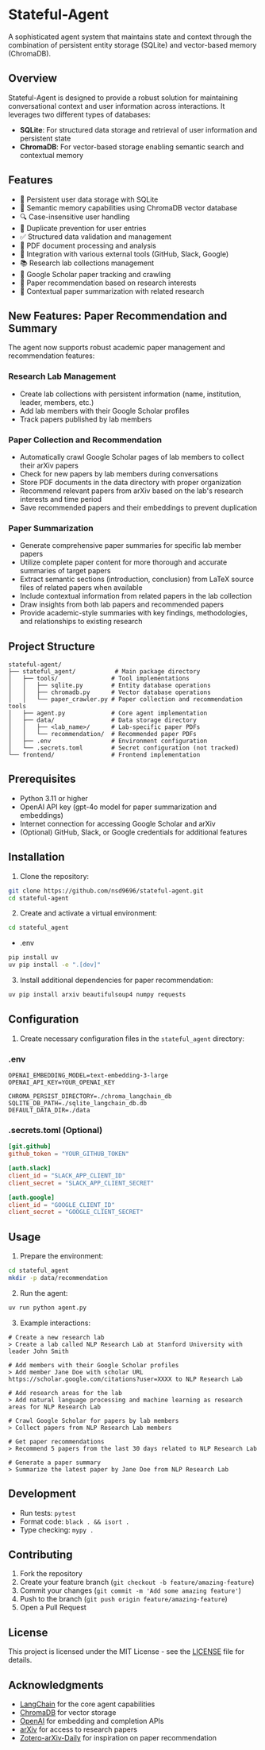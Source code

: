 # Stateful-Agent

A sophisticated agent system that maintains state and context through the combination of persistent entity storage (SQLite) and vector-based memory (ChromaDB).

## Overview

Stateful-Agent is designed to provide a robust solution for maintaining conversational context and user information across interactions. It leverages two different types of databases:

- **SQLite**: For structured data storage and retrieval of user information and persistent state
- **ChromaDB**: For vector-based storage enabling semantic search and contextual memory

## Features

- 🔄 Persistent user data storage with SQLite
- 🧠 Semantic memory capabilities using ChromaDB vector database
- 🔍 Case-insensitive user handling
- 🚫 Duplicate prevention for user entries
- ✅ Structured data validation and management
- 📄 PDF document processing and analysis
- 🔗 Integration with various external tools (GitHub, Slack, Google)
- 📚 Research lab collections management
- 📖 Google Scholar paper tracking and crawling
- 🔬 Paper recommendation based on research interests
- 📝 Contextual paper summarization with related research

## New Features: Paper Recommendation and Summary

The agent now supports robust academic paper management and recommendation features:

### Research Lab Management

- Create lab collections with persistent information (name, institution, leader, members, etc.)
- Add lab members with their Google Scholar profiles
- Track papers published by lab members

### Paper Collection and Recommendation

- Automatically crawl Google Scholar pages of lab members to collect their arXiv papers
- Check for new papers by lab members during conversations
- Store PDF documents in the data directory with proper organization
- Recommend relevant papers from arXiv based on the lab's research interests and time period
- Save recommended papers and their embeddings to prevent duplication

### Paper Summarization

- Generate comprehensive paper summaries for specific lab member papers
- Utilize complete paper content for more thorough and accurate summaries of target papers
- Extract semantic sections (introduction, conclusion) from LaTeX source files of related papers when available
- Include contextual information from related papers in the lab collection
- Draw insights from both lab papers and recommended papers
- Provide academic-style summaries with key findings, methodologies, and relationships to existing research

## Project Structure

```
stateful-agent/
├── stateful_agent/           # Main package directory
│   ├── tools/               # Tool implementations
│   │   ├── sqlite.py        # Entity database operations
│   │   ├── chromadb.py      # Vector database operations
│   │   └── paper_crawler.py # Paper collection and recommendation tools
│   ├── agent.py             # Core agent implementation
│   ├── data/                # Data storage directory
│   │   ├── <lab_name>/      # Lab-specific paper PDFs
│   │   └── recommendation/  # Recommended paper PDFs
│   ├── .env                 # Environment configuration
│   └── .secrets.toml        # Secret configuration (not tracked)
└── frontend/                # Frontend implementation
```

## Prerequisites

- Python 3.11 or higher
- OpenAI API key (gpt-4o model for paper summarization and embeddings)
- Internet connection for accessing Google Scholar and arXiv
- (Optional) GitHub, Slack, or Google credentials for additional features

## Installation

1. Clone the repository:

```bash
git clone https://github.com/nsd9696/stateful-agent.git
cd stateful-agent
```

2. Create and activate a virtual environment:

```bash
cd stateful_agent
```

- .env

```bash
pip install uv
uv pip install -e ".[dev]"
```

3. Install additional dependencies for paper recommendation:

```bash
uv pip install arxiv beautifulsoup4 numpy requests
```

## Configuration

1. Create necessary configuration files in the `stateful_agent` directory:

### .env

```env
OPENAI_EMBEDDING_MODEL=text-embedding-3-large
OPENAI_API_KEY=YOUR_OPENAI_KEY

CHROMA_PERSIST_DIRECTORY=./chroma_langchain_db
SQLITE_DB_PATH=./sqlite_langchain_db.db
DEFAULT_DATA_DIR=./data
```

### .secrets.toml (Optional)

```toml
[git.github]
github_token = "YOUR_GITHUB_TOKEN"

[auth.slack]
client_id = "SLACK_APP_CLIENT_ID"
client_secret = "SLACK_APP_CLIENT_SECRET"

[auth.google]
client_id = "GOOGLE_CLIENT_ID"
client_secret = "GOOGLE_CLIENT_SECRET"
```

## Usage

1. Prepare the environment:

```bash
cd stateful_agent
mkdir -p data/recommendation
```

2. Run the agent:

```bash
uv run python agent.py
```

3. Example interactions:

```
# Create a new research lab
> Create a lab called NLP Research Lab at Stanford University with leader John Smith

# Add members with their Google Scholar profiles
> Add member Jane Doe with scholar URL https://scholar.google.com/citations?user=XXXX to NLP Research Lab

# Add research areas for the lab
> Add natural language processing and machine learning as research areas for NLP Research Lab

# Crawl Google Scholar for papers by lab members
> Collect papers from NLP Research Lab members

# Get paper recommendations
> Recommend 5 papers from the last 30 days related to NLP Research Lab

# Generate a paper summary
> Summarize the latest paper by Jane Doe from NLP Research Lab
```

## Development

- Run tests: `pytest`
- Format code: `black . && isort .`
- Type checking: `mypy .`

## Contributing

1. Fork the repository
2. Create your feature branch (`git checkout -b feature/amazing-feature`)
3. Commit your changes (`git commit -m 'Add some amazing feature'`)
4. Push to the branch (`git push origin feature/amazing-feature`)
5. Open a Pull Request

## License

This project is licensed under the MIT License - see the [LICENSE](LICENSE) file for details.

## Acknowledgments

- [LangChain](https://github.com/langchain-ai/langchain) for the core agent capabilities
- [ChromaDB](https://github.com/chroma-core/chroma) for vector storage
- [OpenAI](https://openai.com/) for embedding and completion APIs
- [arXiv](https://arxiv.org/) for access to research papers
- [Zotero-arXiv-Daily](https://github.com/TideDra/zotero-arxiv-daily) for inspiration on paper recommendation

